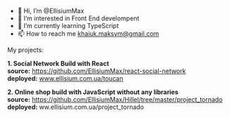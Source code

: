 - 👋 Hi, I’m @EllisiumMax
- 👀 I’m interested in Front End develompent
- 🌱 I’m currently learning TypeScript
- 📫 How to reach me khaiuk.maksym@gmail.com

My projects: 
  
**1.  Social Network Build with React**  
**source:** https://github.com/EllisiumMax/react-social-network  
**deployed:** www.ellisium.com.ua/toucan  

**2. Online shop build with JavaScript without any libraries**  
**source:** https://github.com/EllisiumMax/Hillel/tree/master/project_tornado  
**deployed:** ww.ellisium.com.ua/project_tornado  


